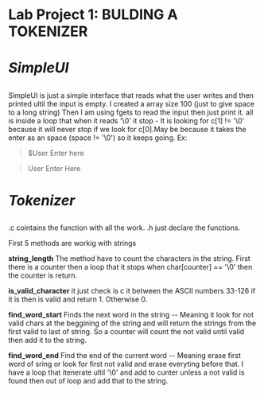 # **Lab Project 1: BULDING A TOKENIZER**  <h1>

# ***SimpleUI*** <h2>

SimpleUI is just a simple interface that reads what the user writes and then
printed ultil the input is empty.
I created a array size 100 (just to give space to a long string)
Then I am using fgets to read the input then just print it.
all is inside a loop  that when it reads '\0' it stop
    - It is looking for c[1] != '\0' because it will never stop if we look for
    c[0].May be because it takes the enter as an space (space != '\0') so it
    keeps going.
 Ex:
  > $User Enter here
 
 >User Enter Here


# ***Tokenizer*** <h2>


.c cointains the function with all the work.
.h just declare the functions.

First 5 methods are workig with strings
   
   **string_length**
	The method have to count the characters in the string.
	First there is a counter then a loop that it stops when char[counter]
      == '\0' then the counter is return.


   **is_valid_character**
        it just check is c it between the ASCII numbers 33-126 if it is then
        is valid and return 1. Otherwise 0.


   **find_word_start**
	Finds the next word in the string -- Meaning it look for not valid
	chars at the beggining of the string and will return the strings from
	the first valid to last of string.
	So a counter will count the not valid until valid then add it to the
	string.


   **find_word_end**
	Find the end of the current word -- Meaning erase first word of sring
	or look for first not valid and erase everyting before that.
	I have a loop that itenerate ultil '\0' and add to cunter unless a not
	valid is found then out of loop and add that to the string.









